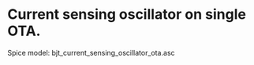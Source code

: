 Current sensing oscillator on single OTA.
=========================================

Spice model: bjt_current_sensing_oscillator_ota.asc

